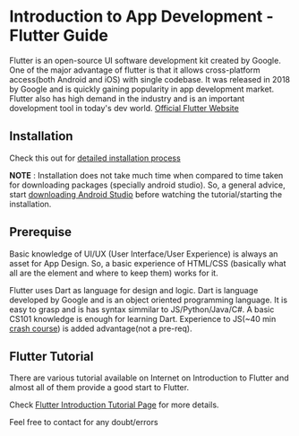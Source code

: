 # Introduction to App Development - Flutter Guide
Flutter is an open-source UI software development kit created by Google. One of the major advantage of flutter is that it allows cross-platform access(both Android and iOS) with single codebase. It was released in 2018 by Google and is quickly gaining popularity in app development market. Flutter also has high demand in the industry and is an important dovelopment tool in today's dev world. [Official Flutter Website](https://flutter.dev/) 

## Installation
Check this out for [detailed installation process](https://github.com/DivyanshNatani/Intro_to_App_Dev_Flutter/blob/main/installation.md)

__NOTE__ : Installation does not take much time when compared to time taken for downloading packages (specially android studio). So, a general advice, start [downloading Android Studio](https://developer.android.com/studio) before watching the tutorial/starting the installation.

## Prerequise
Basic knowledge of UI/UX (User Interface/User Experience) is always an asset for App Design. So, a basic experience of HTML/CSS (basically what all are the element and where to keep them) works for it.

Flutter uses Dart as language for design and logic. Dart is language developed by Google and is an object oriented programming language. It is easy to grasp and is has syntax simmilar to JS/Python/Java/C#. A basic CS101 knowledge is enough for learning Dart. Experience to JS(~40 min [crash course](https://www.youtube.com/watch?v=W6NZfCO5SIk)) is added advantage(not a pre-req).

## Flutter Tutorial
There are various tutorial available on Internet on Introduction to Flutter and almost all of them provide a good start to Flutter.

Check [Flutter Introduction Tutorial Page](https://github.com/DivyanshNatani/Intro_to_App_Dev_Flutter/blob/main/flutter_tutorial.md) for more details.

Feel free to contact for any doubt/errors
